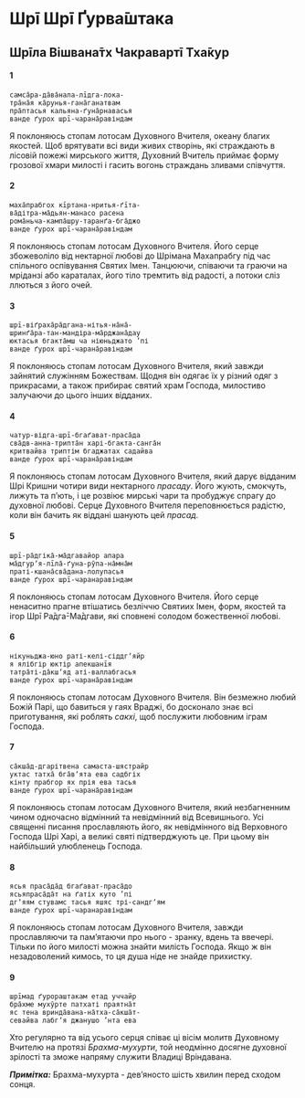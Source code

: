 # Шрī Шрī Ґурва̄штака

## Шрīла Вішвана̄тх Чакравартī Тха̄кур

#### 1

    самса̄ра-да̄ва̄нала-лīдга-лока-
    тра̄на̄я ка̄рунья-гана̄ганатвам
    пра̄птасья кальяна-ґуна̄рнавасья
    ванде ґурох шрī-чарана̄равіндам

Я поклоняюсь стопам лотосам Духовного Вчителя, океану благих якостей. Щоб врятувати всі види живих створінь, які страждають в лісовій пожежі мирського життя, Духовний Вчитель приймає форму грозової хмари милості і гасить вогонь страждань зливами співчуття.

#### 2

    маха̄прабгох кīртана-нритья-ґīта-
    ва̄дітра-ма̄дьян-манасо расена
    рома̄ньча-кампа̄шру-таранґа-бга̄джо
    ванде ґурох шрī-чарана̄равіндам

Я поклоняюсь стопам лотосам Духовного Вчителя. Його серце збожеволіло від нектарної любові до Шрімана Махапрабгу під час спільного оспівування Святих Імен. Танцюючи, співаючи та граючи на мріданзі або караталах, його тіло тремтить від радості, а потоки сліз ллються з його очей.

#### 3

    шрī-віґраха̄ра̄дгана-нітья-на̄на̄-
    шринґа̄ра-тан-мандіра-ма̄рджана̄дау
    юктасья бгакта̄мш ча ніюньджато ’пі
    ванде ґурох шрī-чарана̄равіндам

Я поклоняюсь стопам лотосам Духовного Вчителя, який завжди зайнятий служінням Божествам. Щодня він одягає їх у різний одяг з прикрасами, а також прибирає святий храм Господа, милостиво залучаючи до цього інших відданих.

#### 4

    чатур-відга-шрī-бгаґават-праса̄да
    сва̄дв-анна-трипта̄н харі-бгакта-санга̄н
    критвайва триптім бгаджатах садайва
    ванде ґурох шрī-чарана̄равіндам

Я поклоняюсь стопам лотосам Духовного Вчителя, який дарує відданим Шрі Кришни чотири види нектарного *прасаду*. Його жують, смокчуть, лижуть та пʼють, і це розвіює мирські чари та пробуджує спрагу до духовної любові. Серце Духовного Вчителя переповнюється радістю, коли він бачить як віддані шанують цей *прасад*.

#### 5

    шрī-ра̄дгіка̄-ма̄дгавайор апара
    ма̄дгурʼя-лīла̄-ґуна-рӯпа-на̄мна̄м
    праті-кшана̄сва̄дана-лолупасья
    ванде ґурох шрī-чаранаравіндам

Я поклоняюсь стопам лотосам Духовного Вчителя. Його серце ненаситно прагне втішатись безліччю Святиих Імен, форм, якостей та ігор Шрī Ра̄дга̄-Ма̄дгави, які сповнені солодом божественної любові.

#### 6

    нікуньджа-юно раті-келі-сіддгʼяйр
    я ялібгір юктір апекшанīя
    татра̄ті-да̄кшʼяд аті-валлабгасья
    ванде ґурох шрī-чарана̄равіндам

Я поклоняюсь стопам лотосам Духовного Вчителя. Він безмежно любий Божій Парі, що бавиться у гаях Враджі, бо досконало знає всі приготування, які роблять *сакхі*, щоб послужити любовним іграм Господа.

#### 7

    са̄кша̄д-дгарітвена самаста-шястрайр
    уктас татха̄ бга̄вʼята ева садбгіх
    кінту прабгор ях прія ева тасья
    ванде ґурох шрī-чарана̄равіндам

Я поклоняюсь стопам лотосам Духовного Вчителя, який незбагненним чином одночасно відмінний та невідмінний від Всевишнього. Усі священні писання прославляють його, як невідмінного від Верховного Господа Шрі Харі, а великі святі підтверджують це. При цьому він найбільший улюбленець Господа.

#### 8

    ясья праса̄да̄д бгаґават-праса̄до
    ясьяпраса̄да̄т на ґатіх куто ’пі
    дгʼяям стувамс тасья яшяс трі-сандгʼям
    ванде ґурох шрī-чаранаравіндам

Я поклоняюсь стопам лотосам Духовного Вчителя, завжди прославляючи та памʼятаючи про нього - зранку, вдень та ввечері. Тільки по його милості можна знайти милість Господа. Якщо ж він незадоволений кимось, то ця душа ніде не знайде прихистку.

#### 9

    шрīмад ґурораштакам етад уччайр
    бра̄хме мухӯрте патхаті праятна̄т
    яс тена вринда̄вана-на̄тха-са̄кша̄т-
    севайва лабгʼя джанушо ’нта ева

Хто регулярно та від усього серця співає ці вісім молитв Духовному Вчителю на протязі *Брахма-мухурти*, той неодмінно досягне духовної зрілості та зможе напряму служити Владиці Вріндавана.

***Примітка:*** Брахма-мухурта - девʼяносто шість хвилин перед сходом сонця.
